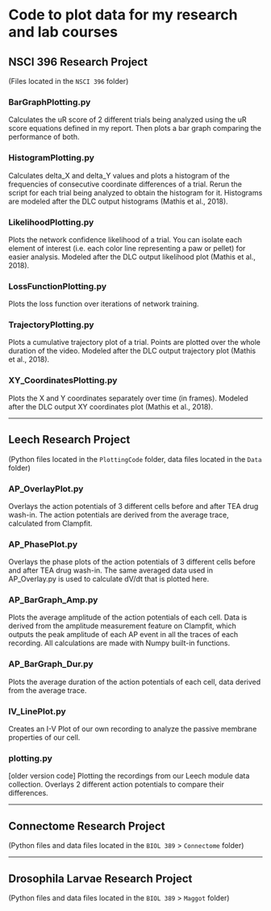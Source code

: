 # Code to plot data for my research and lab courses

## NSCI 396 Research Project
(Files located in the `NSCI 396` folder)

### BarGraphPlotting.py
Calculates the uR score of 2 different trials being analyzed using the uR score equations defined in my report. Then plots a bar graph comparing the performance of both.

### HistogramPlotting.py
Calculates delta_X and delta_Y values and plots a histogram of the frequencies of consecutive coordinate differences of a trial. Rerun the script for each trial being analyzed to obtain the histogram for it. Histograms are modeled after the DLC output histograms (Mathis et al., 2018).

### LikelihoodPlotting.py
Plots the network confidence likelihood of a trial. You can isolate each element of interest (i.e. each color line representing a paw or pellet) for easier analysis. Modeled after the DLC output likelihood plot (Mathis et al., 2018).

### LossFunctionPlotting.py
Plots the loss function over iterations of network training.

### TrajectoryPlotting.py
Plots a cumulative trajectory plot of a trial. Points are plotted over the whole duration of the video. Modeled after the DLC output trajectory plot (Mathis et al., 2018).

### XY_CoordinatesPlotting.py
Plots the X and Y coordinates separately over time (in frames). Modeled after the DLC output XY coordinates plot (Mathis et al., 2018).

_________________________________________

## Leech Research Project
(Python files located in the `PlottingCode` folder, data files located in the `Data` folder)

### AP_OverlayPlot.py
Overlays the action potentials of 3 different cells before and after TEA drug wash-in. The action potentials are derived from the average trace, calculated from Clampfit.

### AP_PhasePlot.py
Overlays the phase plots of the action potentials of 3 different cells before and after TEA drug wash-in. The same averaged data used in AP_Overlay.py is used to calculate dV/dt that is plotted here.

### AP_BarGraph_Amp.py
Plots the average amplitude of the action potentials of each cell. Data is derived from the amplitude measurement feature on Clampfit, which outputs the peak amplitude of each AP event in all the traces of each recording. All calculations are made with Numpy built-in functions.

### AP_BarGraph_Dur.py
Plots the average duration of the action potentials of each cell, data derived from the average trace.

### IV_LinePlot.py
Creates an I-V Plot of our own recording to analyze the passive membrane properties of our cell.

### plotting.py
[older version code] Plotting the recordings from our Leech module data collection.
Overlays 2 different action potentials to compare their differences.

_________________________________________

## Connectome Research Project
(Python files and data files located in the `BIOL 389` > `Connectome` folder)


_________________________________________

## Drosophila Larvae Research Project
(Python files and data files located in the `BIOL 389` > `Maggot` folder)
